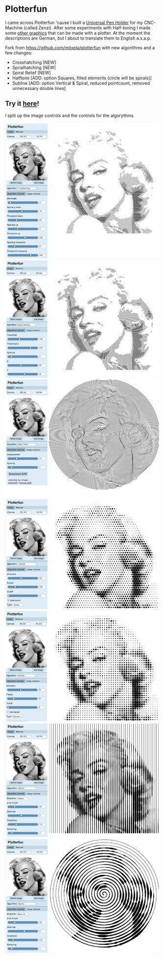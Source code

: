 # Plotterfun

I came across Plotterfun 'cause I built a [Universal Pen Holder](https://www.zenziwerken.de/Nachbauen/Universal-Pen-Holder) for my CNC-Machine (called Zenzi). After some experiments with Half-toning I made some [other graphics](https://www.zenziwerken.de/Plottgrafiken) that can be made with a plotter. At the moment the descriptions are German, but I about to translate them to English a.s.a.p.

Fork from https://github.com/mitxela/plotterfun with new algorithms and a few changes:
* Crosshatching [NEW]
* Sprialhatching [NEW]
* Spiral Relief [NEW]
* Halftone [ADD: option Squares, filled elements (circle will be spirals)]
* Subline [ADD: option Vertical & Spiral, reduced pointcount, removed unnecessary double lines]

## Try it [here](https://zenziwerken.github.io/plotterfun/main.htm)!

I split up the image controls and the controls for the algorythms.

![crosshatching](/screenshots/crosshatching.webp)
![spiralhatching](/screenshots/spiralhatching.webp)
![spiral_relief](/screenshots/spiral_relief.webp)
![halftone_spirals](/screenshots/halftone_spirals.webp)
![halftone_spirals](/screenshots/halftone_squares.webp)
![subline_vertical](/screenshots/subline_vertical.webp)
![subline_spiral](/screenshots/subline_spiral.webp)
